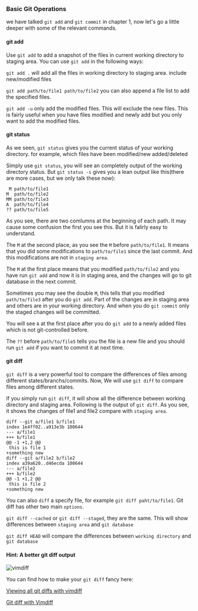 ### Basic Git Operations

we have talked `git add` and `git commit` in chapter 1, now let's go a little deeper with some of the relevant commands.

#### git add

Use `git add` to add a snapshot of the files in current working directory to staging area. You can use `git add` in the following ways:

`git add .` will add all the files in working directory to staging area. include new/modified files

`git add path/to/file1 path/to/file2` you can also append a file list to add the specified files.

`git add -u` only add the modified files. This will exclude the new files. This is fairly useful when you have files modified and newly add but you only want to add the modified files.

#### git status

As we seen, `git status` gives you the current status of your working directory. for example, which files have been modified/new added/deleted

Simply use `git status`, you will see an completely output of the working directory status. But `git status -s` gives you a lean output like this(there are more cases, but we only talk these now):

```
 M path/to/file1
M  path/to/file2
MM path/to/file3
A  path/to/file4
?? path/to/file5
```

As you see, there are two comlumns at the beginning of each path. It may cause some confusion the first you see this. But it is falirly easy to understand.

The `M` at the second place, as you see the `M` before `path/to/file1`. It means that you did some modifications to `path/to/file1` since the last commit. And this modifications are not in `staging area`.

The `M` at the first place means that you modified `path/to/file2` and you have run `git add` and now it is in staging area, and the changes will go to git database in the next commit.

Sometimes you may see the double `M`, this tells that you modified `path/to/file3` after you do `git add`. Part of the changes are in staging area and others are in your working directory. And when you do `git commit` only the staged changes will be committed.

You will see `A` at the first place after you do `git add` to a newly added files which is not git-controlled before.

The `??` before `path/to/file5` tells you the file is a new file and you should run `git add` if you want to commit it at next time.


#### git diff

`git diff` is a very powerful tool to compare the differences of files among different states/branchs/commits. Now, We will use `git diff` to compare files among different states.

If you simply run `git diff`,  it will show all the difference between working directory and staging area. Following is the output of `git diff`. As you see, it shows the changes of file1 and file2 compare with `staging area`.
```
diff --git a/file1 b/file1
index 1e4ff02..a913e3b 100644
--- a/file1
+++ b/file1
@@ -1 +1,2 @@
 this is file 1
+something new
diff --git a/file2 b/file2
index a39a620..d46ecda 100644
--- a/file2
+++ b/file2
@@ -1 +1,2 @@
 this is file 2
+something new
```

You can also `diff` a specify file, for example `git diff paht/to/file1`. Git diff has other two main `options`.

`git diff --cached` or `git diff --staged`, they are the same. This will show differences between `staging area` and `git database`

`git diff HEAD` will compare the differences between `working directory` and `git database`


#### Hint: A better git diff output

![vimdiff](http://usevim.com/images/posts/vimdiff.png)

You can find how to make your `git diff` fancy here:

[Viewing all git diffs with vimdiff](http://stackoverflow.com/questions/3713765/viewing-all-git-diffs-with-vimdiff)

[Git diff with Vimdiff](https://technotales.wordpress.com/2009/05/17/git-diff-with-vimdiff/)
